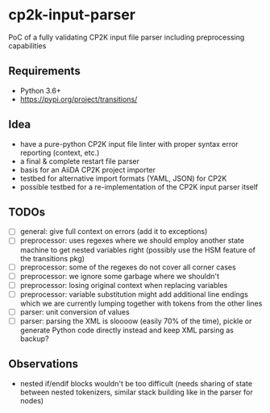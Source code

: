 # cp2k-input-parser

PoC of a fully validating CP2K input file parser including preprocessing capabilities

## Requirements

* Python 3.6+
* https://pypi.org/project/transitions/

## Idea

* have a pure-python CP2K input file linter with proper syntax error reporting (context, etc.)
* a final & complete restart file parser
* basis for an AiiDA CP2K project importer
* testbed for alternative import formats (YAML, JSON) for CP2K
* possible testbed for a re-implementation of the CP2K input parser itself

## TODOs

* [ ] general: give full context on errors (add it to exceptions)
* [ ] preprocessor: uses regexes where we should employ another state machine to get nested variables right (possibly use the HSM feature of the transitions pkg)
* [ ] preprocessor: some of the regexes do not cover all corner cases
* [ ] preprocessor: we ignore some garbage where we shouldn't
* [ ] preprocessor: losing original context when replacing variables
* [ ] preprocessor: variable substitution might add additional line endings which we are currently lumping together with tokens from the other lines
* [ ] parser: unit conversion of values
* [ ] parser: parsing the XML is sloooow (easily 70% of the time), pickle or generate Python code directly instead and keep XML parsing as backup?

## Observations

* nested if/endif blocks wouldn't be too difficult (needs sharing of state between nested tokenizers, similar stack building like in the parser for nodes)

